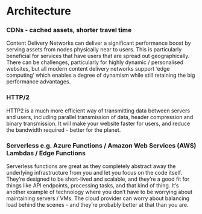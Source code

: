 # Architecture

### CDNs - cached assets, shorter travel time
Content Delivery Networks can deliver a significant performance boost by serving assets from nodes physically near to users. This is particularly beneficial for services that have users that are spread out geographically. There can be challenges, particularly for highly dynamic / personalised websites, but all modern content delivery networks support ‘edge computing’ which enables a degree of dynamism while still retaining the big performance advantages.

### HTTP/2
HTTP2 is a much more efficient way of transmitting data between servers and users, including parallel transmission of data, header compression and binary transmission. It will make your website faster for users, and reduce the bandwidth required - better for the planet.

### Serverless e.g. Azure Functions / Amazon Web Services (AWS) Lambdas / Edge Functions
Serverless functions are great as they completely abstract away the underlying infrastructure from you and let you focus on the code itself. They’re designed to be short-lived and scalable, and they’re a good fit for things like API endpoints, processing tasks, and that kind of thing. It’s another example of technology where you don’t have to be worrying about maintaining servers / VMs. The cloud provider can worry about balancing load behind the scenes - and they’re probably better at that than you are.